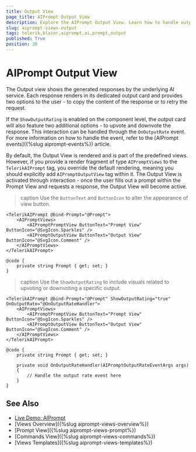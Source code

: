 ```yaml
---
title: Output View
page_title: AIPrompt Output View
description: Explore the AIPrompt Output View. Learn how to handle output rating.
slug: aiprompt-views-output
tags: telerik,blazor,aiprompt,ai,prompt,output
published: True
position: 20
---
```


# AIPrompt Output View

The Output view shows the generated responses by the underlying AI service. Each response renders in its dedicated output card and provides two options to the user - to copy the content of the response or to retry the request.

If the `ShowOutputRating` is enabled on the component level, the output card will also feature two additional options - to upvote and downvote the response. This interaction can be handled through the `OnOutputRate` event. For more information on how to handle the event, refer to the [AIPrompt events]({%slug aiprompt-events%}) article.

By default, the Output View is rendered and is part of the predefined views. However, if you provide a render fragment of type `AIPromptViews` to the `TelerikAIPrompt` tag, you override the default rendering, meaning you should explicitly add `AIPromptOutputView` tag within it. The Output View is activated through interaction - once the user fills out a prompt within the Prompt View and requests a response, the Output View will become active.

>caption Use the `ButtonText` and `ButtonIcon` to alter the appearance of view button.

````CSHTML
<TelerikAIPrompt @bind-Prompt="@Prompt">
    <AIPromptViews>
        <AIPromptPromptView ButtonText="Prompt View" ButtonIcon="@SvgIcon.Sparkles" />
        <AIPromptOutputView ButtonText="Output View" ButtonIcon="@SvgIcon.Comment" />
    </AIPromptViews>
</TelerikAIPrompt>

@code {
    private string Prompt { get; set; }
}
````

>caption Use the `ShowOutputRating` to include visuals related to upvoting or downvoting a specific output.

````CSHTML
<TelerikAIPrompt @bind-Prompt="@Prompt" ShowOutputRating="true" OnOutputRate="@OnOutputRateHandler">
    <AIPromptViews>
        <AIPromptPromptView ButtonText="Prompt View" ButtonIcon="@SvgIcon.Sparkles" />
        <AIPromptOutputView ButtonText="Output View" ButtonIcon="@SvgIcon.Comment" />
    </AIPromptViews>
</TelerikAIPrompt>

@code {
    private string Prompt { get; set; }

    private void OnOutputRateHandler(AIPromptOutputRateEventArgs args)
    {
        // Handle the output rate event here
    }
}
````

## See Also

  * [Live Demo: AIPrompt](https://demos.telerik.com/blazor-ui/aiprompt/overview)
  * [Views Overview]({%slug aiprompt-views-overview%})
  * [Prompt View]({%slug aiprompt-views-prompt%})
  * [Commands View]({%slug aiprompt-views-commands%})
  * [Views Templates]({%slug aiprompt-views-templates%})